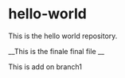 # hello-world
This is the hello world repository.

__This is the finale final file __

This is add on branch1
